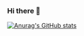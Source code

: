### Hi there 👋


[![Anurag's GitHub stats](https://github-readme-stats.vercel.app/api?username=juandrojasr)](https://github.com/anuraghazra/github-readme-stats)


<!--
**juandrojasr/juandrojasr** is a ✨ _special_ ✨ repository because its `README.md` (this file) appears on your GitHub profile.

Here are some ideas to get you started:

- 🔭 I’m currently working on ...
- 🌱 I’m currently learning ...
- 👯 I’m looking to collaborate on ...
- 🤔 I’m looking for help with ...
- 💬 Ask me about ...
- 📫 How to reach me: ...
- 😄 Pronouns: ...
- ⚡ Fun fact: ...
-->
